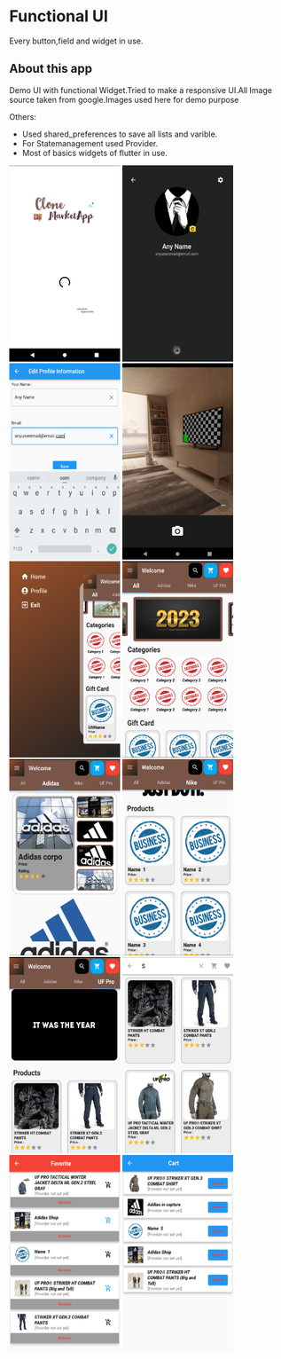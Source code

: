 # Functional UI

Every button,field and widget in use.

## About this app

Demo UI with functional Widget.Tried to make a responsive UI.All Image source taken from google.Images used  here for demo purpose

  Others:
- Used shared_preferences to save all lists and varible.
- For Statemanagement used Provider.
- Most of basics widgets of flutter in use. 

<img src="https://github.com/TAUFIK2236/flutter-UI-/blob/master/lib/photos/LoadingPage.png" height="354px" width="200px" ></img>
<img src="https://github.com/TAUFIK2236/flutter-UI-/blob/master/lib/photos/Profile.png" height="354px" width="200px" ></img>
<img src="https://github.com/TAUFIK2236/flutter-UI-/blob/master/lib/photos/InformationUpdate.png" height="354px" width="200px" ></img>
<img src="https://github.com/TAUFIK2236/flutter-UI-/blob/master/lib/photos/ImagePickerInUse.png" height="354px" width="200px" ></img>
<img src="https://github.com/TAUFIK2236/flutter-UI-/blob/master/lib/photos/KDrawer.png" height="354px" width="200px" ></img>
<img src="https://github.com/TAUFIK2236/flutter-UI-/blob/master/lib/photos/All_page.png" height="354px" width="200px" ></img>
<img src="https://github.com/TAUFIK2236/flutter-UI-/blob/master/lib/photos/Product_Bar1.png" height="354px" width="200px" ></img>
<img src="https://github.com/TAUFIK2236/flutter-UI-/blob/master/lib/photos/Product_Bar2.png" height="354px" width="200px" ></img>
<img src="https://github.com/TAUFIK2236/flutter-UI-/blob/master/lib/photos/Product_Bar3.png" height="354px" width="200px" ></img>
<img src="https://github.com/TAUFIK2236/flutter-UI-/blob/master/lib/photos/SearchOption.png" height="354px" width="200px" ></img>
<img src="https://github.com/TAUFIK2236/flutter-UI-/blob/master/lib/photos/favoritePage.png" height="354px" width="200px" ></img>
<img src="https://github.com/TAUFIK2236/flutter-UI-/blob/master/lib/photos/CartPage.png" height="354px" width="200px" ></img>



